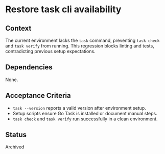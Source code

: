 # Restore task cli availability

## Context
The current environment lacks the `task` command, preventing `task check` and
`task verify` from running. This regression blocks linting and tests,
contradicting previous setup expectations.

## Dependencies
None.

## Acceptance Criteria
- `task --version` reports a valid version after environment setup.
- Setup scripts ensure Go Task is installed or document manual steps.
- `task check` and `task verify` run successfully in a clean environment.

## Status
Archived
